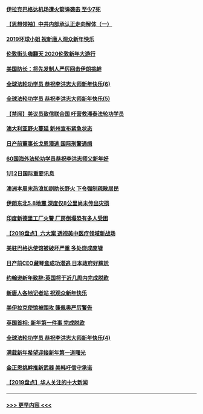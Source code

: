 #### [伊拉克巴格达机场遭火箭弹袭击 至少7死](../pages/prog202/a102744115.md?t=01031501) 
#### [【思想领袖】中共内部承认正走向解体（一）](../pages/prog202/a102744097.md?t=01031501) 
#### [2019环球小姐 祝新唐人观众新年快乐](../pages/prog202/a102744043.md?t=01031501) 
#### [伦敦街头嗨翻天 2020伦敦新年大游行](../pages/prog202/a102743925.md?t=01031501) 
#### [美国防长：将先发制人严厉回击伊朗挑衅](../pages/prog202/a102743930.md?t=01031501) 
#### [全球法轮功学员 恭祝李洪志大师新年快乐(6)](../pages/prog202/a102743899.md?t=01031501) 
#### [全球法轮功学员 恭祝李洪志大师新年快乐(5)](../pages/prog202/a102743766.md?t=01031501) 
#### [【禁闻】美议员致信联合国 吁营救滞泰法轮功学员](../pages/prog202/a102743781.md?t=01031501) 
#### [澳大利亚野火蔓延 新州宣布紧急状态](../pages/prog202/a102743681.md?t=01031501) 
#### [日产前董事长戈恩潜逃 国际刑警通缉](../pages/prog202/a102743676.md?t=01031501) 
#### [60国海外法轮功学员恭祝李洪志师父新年好](../pages/prog202/a102743628.md?t=01031501) 
#### [1月2日国际重要讯息](../pages/prog202/a102743488.md?t=01031501) 
#### [澳洲本周末热浪加剧助长野火 下令强制疏散居民](../pages/prog202/a102743421.md?t=01031501) 
#### [伊朗东北5.8地震 深度仅8公里尚未传出灾损](../pages/prog202/a102743396.md?t=01031501) 
#### [印度新德里工厂火警 厂房倒塌恐有多人受困](../pages/prog202/a102743386.md?t=01031501) 
#### [【2019盘点】六大案 透视美中医疗领域新战场](../pages/prog202/a102743227.md?t=01031501) 
#### [美驻巴格达使馆被破坏严重 多处烧成废墟](../pages/prog202/a102743244.md?t=01031501) 
#### [日产前CEO藏琴盒成功潜逃 日本政府好尴尬](../pages/prog202/a102742937.md?t=01031501) 
#### [约翰逊新年致辞:英国将于近几周内完成脱欧](../pages/prog202/a102742956.md?t=01031501) 
#### [新唐人各地记者站 祝观众新年快乐](../pages/prog202/a102742785.md?t=01031501) 
#### [美伊拉克使馆被围攻 篷佩奥严厉警告](../pages/prog202/a102742994.md?t=01031501) 
#### [英国首相: 新年第一件事 完成脱欧](../pages/prog202/a102742907.md?t=01031501) 
#### [全球法轮功学员 恭祝李洪志大师新年快乐(4)](../pages/prog202/a102742900.md?t=01031501) 
#### [满载新年希望迎接新年第一道曙光](../pages/prog202/a102742809.md?t=01031501) 
#### [金正恩挑衅推新武器 美韩吁信守承诺](../pages/prog202/a102742799.md?t=01031501) 
#### [【2019盘点】华人关注的十大新闻](../pages/prog202/a102742748.md?t=01031501) 

----
#### [ >>> 更早内容 <<< ](../indexes/prog202-earlier.md)
